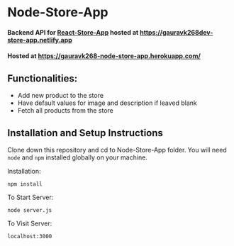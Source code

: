 # Node-Store-App

#### Backend API for  [React-Store-App](https://github.com/gauravk268/React-Store-App) hosted at https://gauravk268dev-store-app.netlify.app

#### Hosted at https://gauravk268-node-store-app.herokuapp.com/

## Functionalities:

- Add new product to the store
- Have default values for image and description if leaved blank
- Fetch all products from the store

## Installation and Setup Instructions

Clone down this repository and cd to Node-Store-App folder. You will need `node` and `npm` installed globally on your machine.

Installation:

`npm install`

To Start Server:

`node server.js`

To Visit Server:

`localhost:3000`
